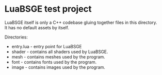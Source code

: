 # LuaBSGE test project

LuaBSGE itself is only a C++ codebase gluing together files in this directory. It has no default assets by itself.

Directories:
- entry.lua - entry point for LuaBSGE
- shader - contains all shaders used by LuaBSGE.
- mesh - contains meshes used by the program.
- font - contains fonts used by the program.
- image - contains images used by the program.